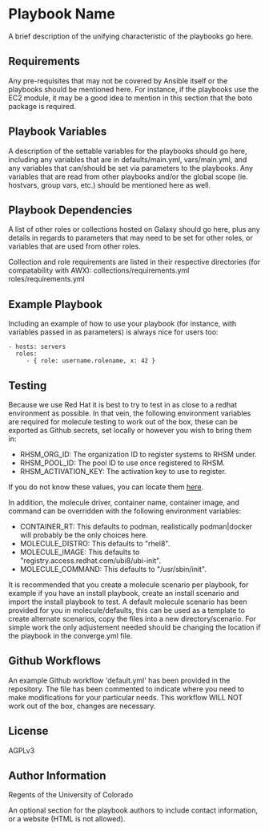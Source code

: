 Playbook Name
=========

A brief description of the unifying characteristic of the playbooks go here.

Requirements
------------

Any pre-requisites that may not be covered by Ansible itself or the playbooks should be mentioned here. For instance, if the playbooks use the EC2 module, it may be a good idea to mention in this section that the boto package is required.

Playbook Variables
--------------

A description of the settable variables for the playbooks should go here, including any variables that are in defaults/main.yml, vars/main.yml, and any variables that can/should be set via parameters to the playbooks. Any variables that are read from other playbooks and/or the global scope (ie. hostvars, group vars, etc.) should be mentioned here as well.

Playbook Dependencies
------------

A list of other roles or collections hosted on Galaxy should go here, plus any details in regards to parameters that may need to be set for other roles, or variables that are used from other roles.

Collection and role requirements are listed in their respective directories (for compatability with AWX):
collections/requirements.yml
roles/requirements.yml

Example Playbook
----------------

Including an example of how to use your playbook (for instance, with variables passed in as parameters) is always nice for users too:

    - hosts: servers
      roles:
         - { role: username.rolename, x: 42 }


Testing
-------

Because we use Red Hat it is best to try to test in as close to a redhat environment as possible. In that vein, the following environment variables are required for molecule testing to work out of the box, these can be exported as Github secrets, set locally or however you wish to bring them in:

 - RHSM_ORG_ID: The organization ID to register systems to RHSM under.
 - RHSM_POOL_ID: The pool ID to use once registered to RHSM.
 - RHSM_ACTIVATION_KEY: The activation key to use to register.

If you do not know these values, you can locate them [here](https://oit.colorado.edu/services/consulting-professional-services/systems-engineering/help/software/redhat-linux-license).

In addition, the molecule driver, container name, container image, and command can be overridden with the following environment variables:

  - CONTAINER_RT: This defaults to podman, realistically podman|docker will probably be the only choices here.
  - MOLECULE_DISTRO: This defaults to "rhel8".
  - MOLECULE_IMAGE: This defaults to "registry.access.redhat.com/ubi8/ubi-init".
  - MOLECULE_COMMAND: This defaults to "/usr/sbin/init".

It is recommended that you create a molecule scenario per playbook, for example if you have an install playbook, create an install scenario and import the install playbook to test. A default molecule scenario has been provided for you in molecule/defaults, this can be used as a template to create alternate scenarios, copy the files into a new directory/scenario. For simple work the only adjustement needed should be changing the location if the playbook in the converge.yml file.

Github Workflows
----------------

An example Github workflow 'default.yml' has been provided in the repository. The file has been commented to indicate where you need to make modifications for your particular needs. This workflow WILL NOT work out of the box, changes are necessary.

License
-------

AGPLv3

Author Information
------------------

Regents of the University of Colorado

An optional section for the playbook authors to include contact information, or a website (HTML is not allowed).
